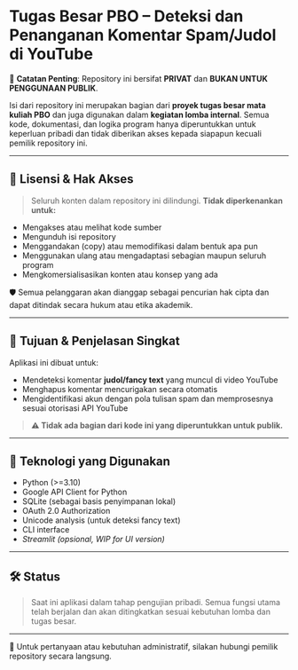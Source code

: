 # Tugas Besar PBO – Deteksi dan Penanganan Komentar Spam/Judol di YouTube

🚫 **Catatan Penting**:
Repository ini bersifat **PRIVAT** dan **BUKAN UNTUK PENGGUNAAN PUBLIK**.

Isi dari repository ini merupakan bagian dari **proyek tugas besar mata kuliah PBO** dan juga digunakan dalam **kegiatan lomba internal**. Semua kode, dokumentasi, dan logika program hanya diperuntukkan untuk keperluan pribadi dan tidak diberikan akses kepada siapapun kecuali pemilik repository ini.

---

## 🔐 Lisensi & Hak Akses

> Seluruh konten dalam repository ini dilindungi. **Tidak diperkenankan untuk:**

- Mengakses atau melihat kode sumber
- Mengunduh isi repository
- Menggandakan (copy) atau memodifikasi dalam bentuk apa pun
- Menggunakan ulang atau mengadaptasi sebagian maupun seluruh program
- Mengkomersialisasikan konten atau konsep yang ada

🛡️ Semua pelanggaran akan dianggap sebagai pencurian hak cipta dan dapat ditindak secara hukum atau etika akademik.

---

## 📌 Tujuan & Penjelasan Singkat

Aplikasi ini dibuat untuk:

- Mendeteksi komentar **judol/fancy text** yang muncul di video YouTube
- Menghapus komentar mencurigakan secara otomatis
- Mengidentifikasi akun dengan pola tulisan spam dan memprosesnya sesuai otorisasi API YouTube

> **⚠️ Tidak ada bagian dari kode ini yang diperuntukkan untuk publik.**

---

## 🧪 Teknologi yang Digunakan

- Python (>=3.10)
- Google API Client for Python
- SQLite (sebagai basis penyimpanan lokal)
- OAuth 2.0 Authorization
- Unicode analysis (untuk deteksi fancy text)
- CLI interface
- *Streamlit (opsional, WIP for UI version)*

---

## 🛠️ Status

> Saat ini aplikasi dalam tahap pengujian pribadi. Semua fungsi utama telah berjalan dan akan ditingkatkan sesuai kebutuhan lomba dan tugas besar.

---

📁 Untuk pertanyaan atau kebutuhan administratif, silakan hubungi pemilik repository secara langsung.
